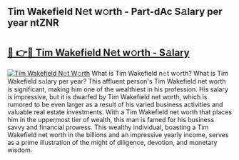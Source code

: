 ## Tim Wakefield N𝚎t w𝚘rth - Part-dAc S𝚊lary per year ntZNR

# <h2><a href="http://gc0m7k2.nevu.top/?p=Tim+Wakefield">🔗 👉🔴 Tim Wakefield N𝚎t w𝚘rth - S𝚊lary</a></h2>

[![Tim Wakefield N𝚎t W𝚘rth](https://i.imgur.com/Oavwk0R.jpeg)](http://gc0m7k2.nevu.top/?p=Tim+Wakefield)
What is Tim Wakefield n𝚎t w𝚘rth? What is Tim Wakefield s𝚊lary per year?
This affluent person's Tim Wakefield net worth is significant, making him one of the wealthiest in his profession. His salary is impressive, but it is dwarfed by Tim Wakefield net worth, which is rumored to be even larger as a result of his varied business activities and valuable real estate investments. With a Tim Wakefield net worth that places him in the uppermost tier of wealth, this man is famed for his business savvy and financial prowess. This wealthy individual, boasting a Tim Wakefield net worth in the billions and an impressive yearly income, serves as a prime illustration of the might of diligence, devotion, and monetary wisdom.
